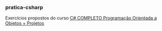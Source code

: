 ### pratica-csharp

Exercícios propostos do curso [C# COMPLETO Programação Orientada a Objetos + Projetos](https://www.udemy.com/course/programacao-orientada-a-objetos-csharp)